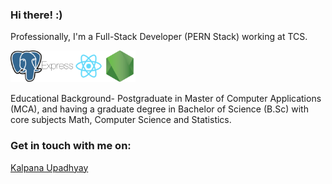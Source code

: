 ### Hi there! :)
Professionally, I'm a Full-Stack Developer (PERN Stack) working at TCS.

<img align="left" alt="PostgreSQL" width="50px" src="https://raw.githubusercontent.com/github/explore/80688e429a7d4ef2fca1e82350fe8e3517d3494d/topics/postgresql/postgresql.png" />
<img align="left" alt="Express" width="50px" src="https://raw.githubusercontent.com/github/explore/80688e429a7d4ef2fca1e82350fe8e3517d3494d/topics/express/express.png" />
<img align="left" alt="React" width="50px" src="https://raw.githubusercontent.com/github/explore/80688e429a7d4ef2fca1e82350fe8e3517d3494d/topics/react/react.png" />
<img align="left" alt="Nodejs" width="50px" src="https://raw.githubusercontent.com/github/explore/80688e429a7d4ef2fca1e82350fe8e3517d3494d/topics/nodejs/nodejs.png" />
<br />
<br />
<br />
<br />
Educational Background- Postgraduate in Master of Computer Applications (MCA), and having a graduate degree in Bachelor of Science (B.Sc) with core subjects Math, Computer Science and Statistics.

### Get in touch with me on:

<div class="badge-base LI-profile-badge" data-locale="en_US" data-size="large" data-theme="dark" data-type="HORIZONTAL" data-vanity="kalpanaupadhyay" data-version="v1"><a class="badge-base__link LI-simple-link" href="https://in.linkedin.com/in/kalpanaupadhyay?trk=profile-badge">Kalpana Upadhyay</a></div>
              
<!-- <a href="https://www.linkedin.com/in/kalpanaupadhyay">
  <img align="left" alt="LinkdeIn" width="22px" src="https://cdn.jsdelivr.net/npm/simple-icons@v3/icons/linkedin.svg" />
</a> -->

<!-- ### Github Stats:
<p>
    <a href="https://gitstats.me/kalpana98" target="_blank"> 
        <img src="https://github-readme-stats.vercel.app/api?username=kalpana98&hide_title=true&&show_icons=true&hi&theme=greywhite&count_private=true&include_all_commits=true">
    </a>
</p> -->

